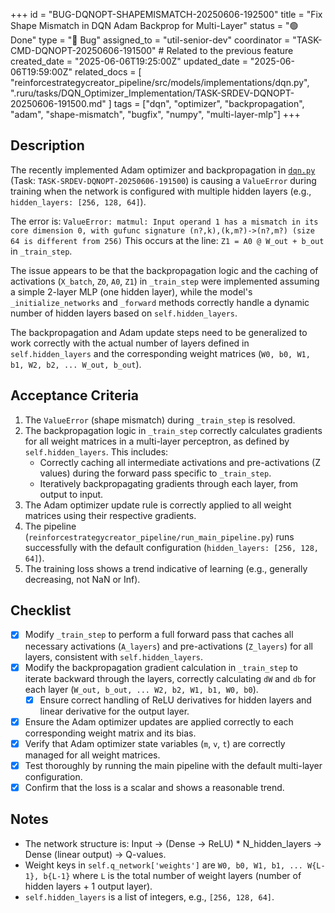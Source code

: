 +++
id = "BUG-DQNOPT-SHAPEMISMATCH-20250606-192500"
title = "Fix Shape Mismatch in DQN Adam Backprop for Multi-Layer"
status = "🟢 Done"
type = "🐞 Bug"
assigned_to = "util-senior-dev"
coordinator = "TASK-CMD-DQNOPT-20250606-191500" # Related to the previous feature
created_date = "2025-06-06T19:25:00Z"
updated_date = "2025-06-06T19:59:00Z"
related_docs = [
    "reinforcestrategycreator_pipeline/src/models/implementations/dqn.py",
    ".ruru/tasks/DQN_Optimizer_Implementation/TASK-SRDEV-DQNOPT-20250606-191500.md"
]
tags = ["dqn", "optimizer", "backpropagation", "adam", "shape-mismatch", "bugfix", "numpy", "multi-layer-mlp"]
+++

## Description

The recently implemented Adam optimizer and backpropagation in [`dqn.py`](reinforcestrategycreator_pipeline/src/models/implementations/dqn.py) (Task: `TASK-SRDEV-DQNOPT-20250606-191500`) is causing a `ValueError` during training when the network is configured with multiple hidden layers (e.g., `hidden_layers: [256, 128, 64]`).

The error is:
`ValueError: matmul: Input operand 1 has a mismatch in its core dimension 0, with gufunc signature (n?,k),(k,m?)->(n?,m?) (size 64 is different from 256)`
This occurs at the line: `Z1 = A0 @ W_out + b_out` in `_train_step`.

The issue appears to be that the backpropagation logic and the caching of activations (`X_batch`, `Z0`, `A0`, `Z1`) in `_train_step` were implemented assuming a simple 2-layer MLP (one hidden layer), while the model's `_initialize_networks` and `_forward` methods correctly handle a dynamic number of hidden layers based on `self.hidden_layers`.

The backpropagation and Adam update steps need to be generalized to work correctly with the actual number of layers defined in `self.hidden_layers` and the corresponding weight matrices (`W0, b0, W1, b1, W2, b2, ... W_out, b_out`).

## Acceptance Criteria

1.  The `ValueError` (shape mismatch) during `_train_step` is resolved.
2.  The backpropagation logic in `_train_step` correctly calculates gradients for all weight matrices in a multi-layer perceptron, as defined by `self.hidden_layers`. This includes:
    *   Correctly caching all intermediate activations and pre-activations (Z values) during the forward pass specific to `_train_step`.
    *   Iteratively backpropagating gradients through each layer, from output to input.
3.  The Adam optimizer update rule is correctly applied to all weight matrices using their respective gradients.
4.  The pipeline (`reinforcestrategycreator_pipeline/run_main_pipeline.py`) runs successfully with the default configuration (`hidden_layers: [256, 128, 64]`).
5.  The training loss shows a trend indicative of learning (e.g., generally decreasing, not NaN or Inf).

## Checklist

-   [x] Modify `_train_step` to perform a full forward pass that caches all necessary activations (`A_layers`) and pre-activations (`Z_layers`) for all layers, consistent with `self.hidden_layers`.
-   [x] Modify the backpropagation gradient calculation in `_train_step` to iterate backward through the layers, correctly calculating `dW` and `db` for each layer (`W_out, b_out, ... W2, b2, W1, b1, W0, b0`).
    -   [x] Ensure correct handling of ReLU derivatives for hidden layers and linear derivative for the output layer.
-   [x] Ensure the Adam optimizer updates are applied correctly to each corresponding weight matrix and its bias.
-   [x] Verify that Adam optimizer state variables (`m`, `v`, `t`) are correctly managed for all weight matrices.
-   [x] Test thoroughly by running the main pipeline with the default multi-layer configuration.
-   [x] Confirm that the loss is a scalar and shows a reasonable trend.

## Notes
- The network structure is: Input -> (Dense -> ReLU) * N_hidden_layers -> Dense (linear output) -> Q-values.
- Weight keys in `self.q_network['weights']` are `W0, b0, W1, b1, ... W{L-1}, b{L-1}` where `L` is the total number of weight layers (number of hidden layers + 1 output layer).
- `self.hidden_layers` is a list of integers, e.g., `[256, 128, 64]`.